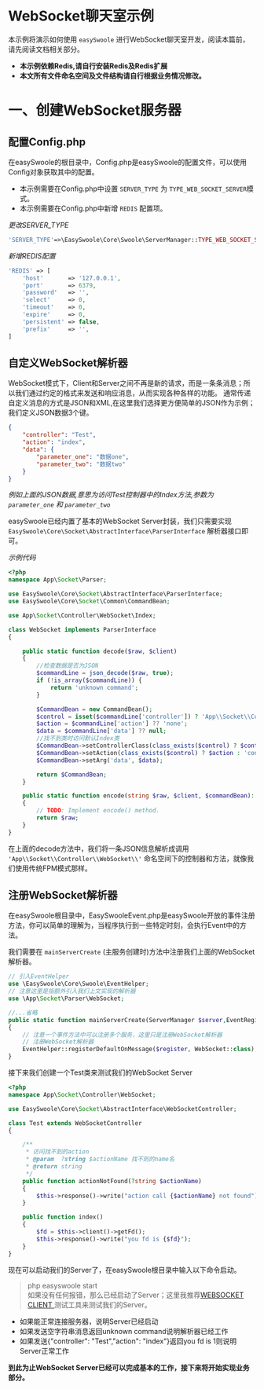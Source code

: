 # WebSocket聊天室示例

本示例将演示如何使用 `easySwoole` 进行WebSocket聊天室开发，阅读本篇前，请先阅读文档相关部分。  
- **本示例依赖Redis,请自行安装Redis及Redis扩展**
- **本文所有文件命名空间及文件结构请自行根据业务情况修改。**

# 一、创建WebSocket服务器  
## 配置Config.php
在easySwoole的根目录中，Config.php是easySwoole的配置文件，可以使用Config对象获取其中的配置。
- 本示例需要在Config.php中设置 `SERVER_TYPE` 为 `TYPE_WEB_SOCKET_SERVER`模式。
- 本示例需要在Config.php中新增 `REDIS` 配置项。

*更改SERVER_TYPE*
```php
'SERVER_TYPE'=>\EasySwoole\Core\Swoole\ServerManager::TYPE_WEB_SOCKET_SERVER,
```

*新增REDIS配置*
```php
'REDIS' => [
    'host'       => '127.0.0.1',
    'port'       => 6379,
    'password'   => '',
    'select'     => 0,
    'timeout'    => 0,
    'expire'     => 0,
    'persistent' => false,
    'prefix'     => '',
]
```

## 自定义WebSocket解析器
WebSocket模式下，Client和Server之间不再是新的请求，而是一条条消息；所以我们通过约定的格式来发送和响应消息，从而实现各种各样的功能。
通常传递自定义消息的方式是JSON和XML,在这里我们选择更方便简单的JSON作为示例；我们定义JSON数据3个键。  

```json
{
    "controller": "Test",
    "action": "index",
    "data": {
        "parameter_one": "数据one",
        "parameter_two": "数据two"
    }
}
```
*例如上面的JSON数据,意思为访问Test控制器中的Index方法,参数为 `parameter_one` 和 `parameter_two`*  

easySwoole已经内置了基本的WebSocket Server封装，我们只需要实现 `EasySwoole\Core\Socket\AbstractInterface\ParserInterface` 解析器接口即可。

*示例代码*

```php
<?php
namespace App\Socket\Parser;

use EasySwoole\Core\Socket\AbstractInterface\ParserInterface;
use EasySwoole\Core\Socket\Common\CommandBean;

use App\Socket\Controller\WebSocket\Index;

class WebSocket implements ParserInterface
{

    public static function decode($raw, $client)
    {
        //检查数据是否为JSON
        $commandLine = json_decode($raw, true);
        if (!is_array($commandLine)) {
            return 'unknown command';
        }

        $CommandBean = new CommandBean();
        $control = isset($commandLine['controller']) ? 'App\\Socket\\Controller\\WebSocket\\'. ucfirst($commandLine['controller']) : '';
        $action = $commandLine['action'] ?? 'none';
        $data = $commandLine['data'] ?? null;
        //找不到类时访问默认Index类
        $CommandBean->setControllerClass(class_exists($control) ? $control : Index::class);
        $CommandBean->setAction(class_exists($control) ? $action : 'controllerNotFound');
        $CommandBean->setArg('data', $data);

        return $CommandBean;
    }

    public static function encode(string $raw, $client, $commandBean): ?string
    {
        // TODO: Implement encode() method.
        return $raw;
    }
}
```

在上面的decode方法中，我们将一条JSON信息解析成调用 `'App\\Socket\\Controller\\WebSocket\\'` 命名空间下的控制器和方法，就像我们使用传统FPM模式那样。

## 注册WebSocket解析器
在easySwoole根目录中，EasySwooleEvent.php是easySwoole开放的事件注册方法，你可以简单的理解为，当程序执行到一些特定时刻，会执行Event中的方法。

我们需要在 `mainServerCreate` (主服务创建时)方法中注册我们上面的WebSocket解析器。

```php
// 引入EventHelper
use \EasySwoole\Core\Swoole\EventHelper;
// 注意这里是指额外引入我们上文实现的解析器
use \App\Socket\Parser\WebSocket;

//...省略
public static function mainServerCreate(ServerManager $server,EventRegister $register): void
{
    // 注意一个事件方法中可以注册多个服务，这里只是注册WebSocket解析器
    // 注册WebSocket解析器
    EventHelper::registerDefaultOnMessage($register, WebSocket::class);
}
```

接下来我们创建一个Test类来测试我们的WebSocket Server

```php
<?php
namespace App\Socket\Controller\WebSocket;

use EasySwoole\Core\Socket\AbstractInterface\WebSocketController;

class Test extends WebSocketController
{

    /**
     * 访问找不到的action
     * @param  ?string $actionName 找不到的name名
     * @return string
     */
    public function actionNotFound(?string $actionName)
    {
        $this->response()->write("action call {$actionName} not found");
    }

    public function index()
    {
        $fd = $this->client()->getFd();
        $this->response()->write("you fd is {$fd}");
    }
}
```

现在可以启动我们的Server了，在easySwoole根目录中输入以下命令启动。  
> php easyswoole start  
如果没有任何报错，那么已经启动了Server；这里我推荐<a href="http://www.evalor.cn/websocket.html">WEBSOCKET CLIENT
</a>测试工具来测试我们的Server。

- 如果能正常连接服务器，说明Server已经启动
- 如果发送空字符串消息返回unknown command说明解析器已经工作
- 如果发送{"controller": "Test","action": "index"}返回you fd is 1则说明Server正常工作

**到此为止WebSocket Server已经可以完成基本的工作，接下来将开始实现业务部分。**
